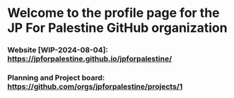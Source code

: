 # Welcome to the profile page for the JP For Palestine GitHub organization  

### Website [WIP-2024-08-04]: https://jpforpalestine.github.io/jpforpalestine/

### Planning and Project board: https://github.com/orgs/jpforpalestine/projects/1

